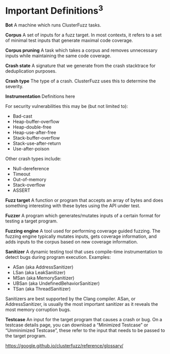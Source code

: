 # Important Definitions<sup>3</sup>

**Bot**
A machine which runs ClusterFuzz tasks.

**Corpus**
A set of inputs for a fuzz target. In most contexts, it refers to a set of minimal test inputs that generate maximal code coverage.

**Corpus pruning**
A task which takes a corpus and removes unnecessary inputs while maintaining the same code coverage.

**Crash state**
A signature that we generate from the crash stacktrace for deduplication purposes.

**Crash type**
The type of a crash. ClusterFuzz uses this to determine the severity.

**Instrumentation**
Definitions here

For security vulnerabilities this may be (but not limited to):
- Bad-cast
- Heap-buffer-overflow
- Heap-double-free
- Heap-use-after-free
- Stack-buffer-overflow
- Stack-use-after-return
- Use-after-poison

Other crash types include:
- Null-dereference
- Timeout
- Out-of-memory
- Stack-overflow
- ASSERT

**Fuzz target**
A function or program that accepts an array of bytes and does something interesting with these bytes using the API under test.

**Fuzzer**
A program which generates/mutates inputs of a certain format for testing a target program.

**Fuzzing engine**
A tool used for performing coverage guided fuzzing. The fuzzing engine typically mutates inputs, gets coverage information, and adds inputs to the corpus based on new coverage information.

**Sanitizer**
A dynamic testing tool that uses compile-time instrumentation to detect bugs during program execution. Examples:
- ASan (aka AddressSanitizer)
- LSan (aka LeakSanitizer)
- MSan (aka MemorySanitizer)
- UBSan (aka UndefinedBehaviorSanitizer)
- TSan (aka ThreadSanitizer)

Sanitizers are best supported by the Clang compiler. ASan, or AddressSanitizer, is usually the most important sanitizer as it reveals the most memory corruption bugs.

**Testcase**
An input for the target program that causes a crash or bug. On a testcase details page, you can download a “Minimized Testcase” or “Unminimized Testcase”, these refer to the input that needs to be passed to the target program.

https://google.github.io/clusterfuzz/reference/glossary/